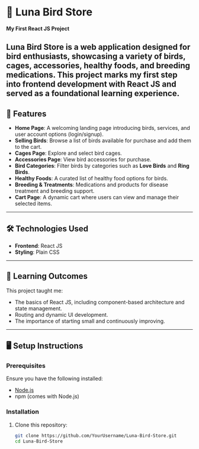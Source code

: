 # 🌟 Luna Bird Store  

**My First React JS Project**  

Luna Bird Store is a web application designed for bird enthusiasts, showcasing a variety of birds, cages, accessories, healthy foods, and breeding medications.
This project marks my first step into frontend development with React JS and served as a foundational learning experience.  
---

## 🚀 Features  
- **Home Page**: A welcoming landing page introducing birds, services, and user account options (login/signup).  
- **Selling Birds**: Browse a list of birds available for purchase and add them to the cart.  
- **Cages Page**: Explore and select bird cages.  
- **Accessories Page**: View bird accessories for purchase.  
- **Bird Categories**: Filter birds by categories such as **Love Birds** and **Ring Birds**.  
- **Healthy Foods**: A curated list of healthy food options for birds.  
- **Breeding & Treatments**: Medications and products for disease treatment and breeding support.  
- **Cart Page**: A dynamic cart where users can view and manage their selected items.
  
---

## 🛠️ Technologies Used  
- **Frontend**: React JS  
- **Styling**: Plain CSS  

---

## 📖 Learning Outcomes  
This project taught me:  
- The basics of React JS, including component-based architecture and state management.  
- Routing and dynamic UI development.  
- The importance of starting small and continuously improving.  

---

## 🖥️ Setup Instructions  

### Prerequisites  
Ensure you have the following installed:  
- [Node.js](https://nodejs.org/)  
- npm (comes with Node.js)  

### Installation  
1. Clone this repository:  
   ```bash
   git clone https://github.com/YourUsername/Luna-Bird-Store.git
   cd Luna-Bird-Store
